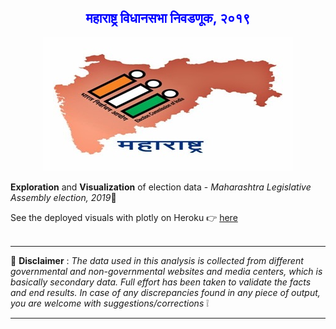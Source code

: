 <center>
<h2 style="font:monaco;color:blue;">महाराष्ट्र विधानसभा निवडणूक, २०१९  </h3>
<center><img src='/images/maha.jpg'></center>
</center>

**Exploration** and **Visualization** of election data - *Maharashtra Legislative Assembly election, 2019*:triangular_flag_on_post: <br/>

See the deployed visuals with plotly on Heroku :point_right: [here](https://ksh.herokuapp.com/) <br/> <br/>
_______________________________________________________________________________________________
:pray:  **Disclaimer** \: *The data used in this analysis is collected from different governmental and non-governmental websites and media centers,
which is basically secondary data. Full effort has been taken to validate the facts and end results.
In case of any discrepancies found in any piece of output, you are welcome with suggestions/corrections* :grey_exclamation:
_______________________________________________________________________________________________
